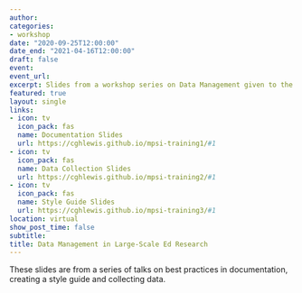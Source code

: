 ```yaml
---
author: 
categories:
- workshop
date: "2020-09-25T12:00:00"
date_end: "2021-04-16T12:00:00"
draft: false
event: 
event_url: 
excerpt: Slides from a workshop series on Data Management given to the Missouri Prevention Science Institute.
featured: true
layout: single
links:
- icon: tv
  icon_pack: fas
  name: Documentation Slides
  url: https://cghlewis.github.io/mpsi-training1/#1
- icon: tv
  icon_pack: fas
  name: Data Collection Slides
  url: https://cghlewis.github.io/mpsi-training2/#1
- icon: tv
  icon_pack: fas
  name: Style Guide Slides
  url: https://cghlewis.github.io/mpsi-training3/#1
location: virtual
show_post_time: false
subtitle:
title: Data Management in Large-Scale Ed Research
---
```


These slides are from a series of talks on best practices in documentation, creating a style guide and collecting data.